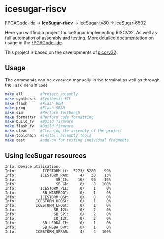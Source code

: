 # icesugar-riscv

[FPGACode-ide](https://github.com/MuratovAS/FPGACode-ide) -> [**IceSugar-riscv**](https://github.com/MuratovAS/icesugar-riscv) -> [IceSugar-tv80](https://github.com/MuratovAS/icesugar-z80) -> [IceSugar-6502](https://github.com/MuratovAS/icesugar-6502)

Here you will find a project for IceSugar implementing RISCV32.
As well as full automation of assembly and testing.
More detailed documentation on usage in the [FPGACode-ide](https://github.com/MuratovAS/FPGACode-ide).

This project is based on the developments of [picorv32](https://github.com/YosysHQ/picorv32)

## Usage

The commands can be executed manually in the terminal as well as through the `Task menu` in `Code`

```bash
make all        #Project assembly
make synthesis  #Synthesis RTL
make flash      #Flash ROM
make prog       #Flash SRAM
make sim        #Perform Testbench
make formatter  #Perform code formatting
make build_fw   #Build firmware
make flash_fw   #Build firmware
make clean      #Cleaning the assembly of the project
make toolchain  #Install assembly tools
make test       #add-on for testing individual fragments
```

## Using IceSugar resources
```
Info: Device utilisation:
Info:            ICESTORM_LC:  5273/ 5280    99%
Info:           ICESTORM_RAM:     4/   30    13%
Info:                  SB_IO:    16/   96    16%
Info:                  SB_GB:     8/    8   100%
Info:           ICESTORM_PLL:     0/    1     0%
Info:            SB_WARMBOOT:     0/    1     0%
Info:           ICESTORM_DSP:     0/    8     0%
Info:         ICESTORM_HFOSC:     0/    1     0%
Info:         ICESTORM_LFOSC:     0/    1     0%
Info:                 SB_I2C:     0/    2     0%
Info:                 SB_SPI:     0/    2     0%
Info:                 IO_I3C:     0/    2     0%
Info:            SB_LEDDA_IP:     0/    1     0%
Info:            SB_RGBA_DRV:     0/    1     0%
Info:         ICESTORM_SPRAM:     4/    4   100%
```